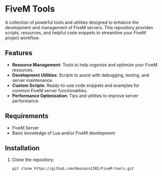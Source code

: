 # FiveM Tools

A collection of powerful tools and utilities designed to enhance the development and management of FiveM servers. This repository provides scripts, resources, and helpful code snippets to streamline your FiveM project workflow.

## Features

- **Resource Management**: Tools to help organize and optimize your FiveM resources.
- **Development Utilities**: Scripts to assist with debugging, testing, and server maintenance.
- **Custom Scripts**: Ready-to-use code snippets and examples for common FiveM server functionalities.
- **Performance Optimization**: Tips and utilities to improve server performance.

## Requirements

- FiveM Server
- Basic knowledge of Lua and/or FiveM development

## Installation

1. Clone the repository:
   ```bash
   git clone https://github.com/Hasnain1385/FiveM-tools.git
